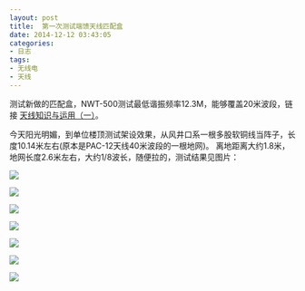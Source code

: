 ```yaml
---
layout: post
title: 	第一次测试端馈天线匹配盒
date: 2014-12-12 03:43:05
categories:
- 日志
tags:
- 无线电
- 天线
---
```


测试新做的匹配盒，NWT-500测试最低谐振频率12.3M，能够覆盖20米波段，链接 [天线知识与运用（一）](http://xwlogic.github.io/2014/11/ANT-1/)。

今天阳光明媚，到单位楼顶测试架设效果，从风井口系一根多股软铜线当阵子，长度10.14米左右(原本是PAC-12天线40米波段的一根地网)。
离地距离大约1.8米，地网长度2.6米左右，大约1/8波长，随便拉的，测试结果见图片：


![](http://i1328.photobucket.com/albums/w532/xwlogic/1_zps8ab3f030.jpg)

![](http://i1328.photobucket.com/albums/w532/xwlogic/3_zpsdaf0ad6c.jpg)

![](http://i1328.photobucket.com/albums/w532/xwlogic/2_zpsf28cab02.jpg)

![](http://i1328.photobucket.com/albums/w532/xwlogic/4_zpsfcdd401c.jpg)

![](http://i1328.photobucket.com/albums/w532/xwlogic/5_zpsb5105d61.jpg)

![](http://i1328.photobucket.com/albums/w532/xwlogic/6_zpsf4153f62.jpg)

![](http://i1328.photobucket.com/albums/w532/xwlogic/7_zps71639008.jpg)

